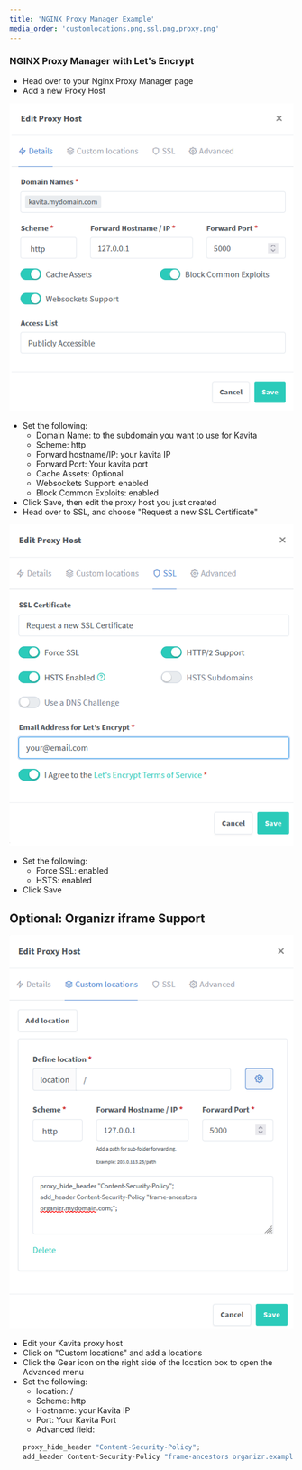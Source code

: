 ```yaml
---
title: 'NGINX Proxy Manager Example'
media_order: 'customlocations.png,ssl.png,proxy.png'
---
```


 ### NGINX Proxy Manager with Let's Encrypt

* Head over to your Nginx Proxy Manager page 
* Add a new Proxy Host

![proxy](../../../public/installation/remote-access/proxy.png "The proxy host settings")

* Set the following:
  * Domain Name: to the subdomain you want to use for Kavita
  * Scheme: http
  * Forward hostname/IP: your kavita IP 
  * Forward Port: Your kavita port
  * Cache Assets: Optional
  * Websockets Support: enabled
  * Block Common Exploits: enabled
* Click Save, then edit the proxy host you just created
* Head over to SSL, and choose "Request a new SSL Certificate"

![ssl](../../../public/installation/remote-access/ssl.png "Requesting a new SSL Certificate")

* Set the following:
  * Force SSL: enabled
  * HSTS: enabled
* Click Save

## Optional: Organizr iframe Support

![customlocations](../../../public/installation/remote-access/customlocations.png "Custom Location settings for integrating with Organizr")
* Edit your Kavita proxy host
* Click on "Custom locations" and add a locations
* Click the Gear icon on the right side of the location box to open the Advanced menu
* Set the following:
  * location: /
  * Scheme: http
  * Hostname: your Kavita IP
  * Port: Your Kavita Port
  * Advanced field: 
  ```js copy
  proxy_hide_header "Content-Security-Policy";
  add_header Content-Security-Policy "frame-ancestors organizr.example.com;"; 
  ```